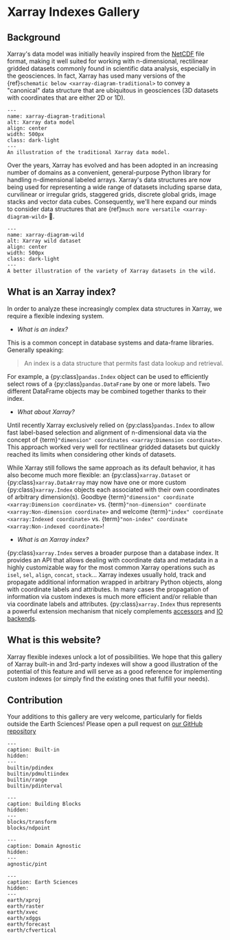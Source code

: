# Xarray Indexes Gallery

## Background

Xarray's data model was initially heavily inspired from the
[NetCDF](https://www.unidata.ucar.edu/software/netcdf/) file format, making it
well suited for working with n-dimensional, rectilinear gridded datasets
commonly found in scientific data analysis, especially in the geosciences. In
fact, Xarray has used many versions of the {ref}`schematic below <xarray-diagram-traditional>` to convey a "canonical" data structure that are
ubiquitous in geosciences (3D datasets with coordinates that are either 2D or
1D).

```{figure} _static/figs/xarray-dataset-diagram-legacy.png
---
name: xarray-diagram-traditional
alt: Xarray data model
align: center
width: 500px
class: dark-light
---
An illustration of the traditional Xarray data model.
```

Over the years, Xarray has evolved and has been adopted in an increasing number
of domains as a convenient, general-purpose Python library for handling
n-dimensional labeled arrays. Xarray's data structures are now being used for
representing a wide range of datasets including sparse data, curvilinear or
irregular grids, staggered grids, discrete global grids, image stacks and vector
data cubes. Consequently, we'll here expand our minds to consider data
structures that are {ref}`much more versatile <xarray-diagram-wild>` 🤯.

```{figure} _static/figs/xarray-dataset-diagram-new.png
---
name: xarray-diagram-wild
alt: Xarray wild dataset
align: center
width: 500px
class: dark-light
---
A better illustration of the variety of Xarray datasets in the wild.
```

## What is an Xarray index?

In order to analyze these increasingly complex data structures in Xarray, we
require a flexible indexing system.

- _What is an index?_

This is a common concept in database systems and data-frame libraries. Generally
speaking:

> An index is a data structure that permits fast data lookup and retrieval.

For example, a {py:class}`pandas.Index` object can be used to efficiently select
rows of a {py:class}`pandas.DataFrame` by one or more labels. Two different
DataFrame objects may be combined together thanks to their index.

- _What about Xarray?_

Until recently Xarray exclusively relied on {py:class}`pandas.Index` to allow
fast label-based selection and alignment of n-dimensional data via the concept
of {term}`"dimension" coordinates <xarray:Dimension coordinate>`. This approach
worked very well for rectilinear gridded datasets but quickly reached its limits
when considering other kinds of datasets.

While Xarray still follows the same approach as its default behavior, it has
also become much more flexible: an {py:class}`xarray.Dataset` or
{py:class}`xarray.DataArray` may now have one or more custom
{py:class}`xarray.Index` objects each associated with their own coordinates of
arbitrary dimension(s). Goodbye {term}`"dimension" coordinate <xarray:Dimension coordinate>` vs. {term}`"non-dimension" coordinate <xarray:Non-dimension coordinate>` and welcome {term}`"index" coordinate <xarray:Indexed coordinate>`
vs. {term}`"non-index" coordinate <xarray:Non-indexed coordinate>`!

- _What is an Xarray index?_

{py:class}`xarray.Index` serves a broader purpose than a database index. It
provides an API that allows dealing with coordinate data and metadata in a
highly customizable way for the most common Xarray operations such as `isel`,
`sel`, `align`, `concat`, `stack`... Xarray indexes usually hold, track and
propagate additional information wrapped in arbitrary Python objects, along with
coordinate labels and attributes. In many cases the propagation of information
via custom indexes is much more efficient and/or reliable than via coordinate
labels and attributes. {py:class}`xarray.Index` thus represents a powerful
extension mechanism that nicely complements
[accessors](https://docs.xarray.dev/en/stable/internals/extending-xarray.html)
and [IO
backends](https://docs.xarray.dev/en/stable/internals/how-to-add-new-backend.html).

## What is this website?

Xarray flexible indexes unlock a lot of possibilities. We hope that this gallery
of Xarray built-in and 3rd-party indexes will show a good illustration of the
potential of this feature and will serve as a good reference for implementing
custom indexes (or simply find the existing ones that fulfill your needs).

## Contribution

Your additions to this gallery are very welcome, particularly for fields outside the Earth Sciences! Please open a pull request on [our GitHub repository](https://github.com/xarray-contrib/xarray-indexes)

```{toctree}
---
caption: Built-in
hidden:
---
builtin/pdindex
builtin/pdmultiindex
builtin/range
builtin/pdinterval
```

```{toctree}
---
caption: Building Blocks
hidden:
---
blocks/transform
blocks/ndpoint
```

```{toctree}
---
caption: Domain Agnostic
hidden:
---
agnostic/pint
```

```{toctree}
---
caption: Earth Sciences
hidden:
---
earth/xproj
earth/raster
earth/xvec
earth/xdggs
earth/forecast
earth/cfvertical
```
